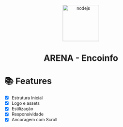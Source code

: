 <div align="center">
    <img alt="nodejs" src="https://i.imgur.com/5lLuaoZ.png" height="120px" />
    <h1 align="center">
         ARENA - Encoinfo
    </h1>
</div>

# :books: Features

- [x] Estrutura Inicial
- [x] Logo e assets
- [x] Estilização
- [x] Responsividade
- [x] Ancoragem com Scroll

